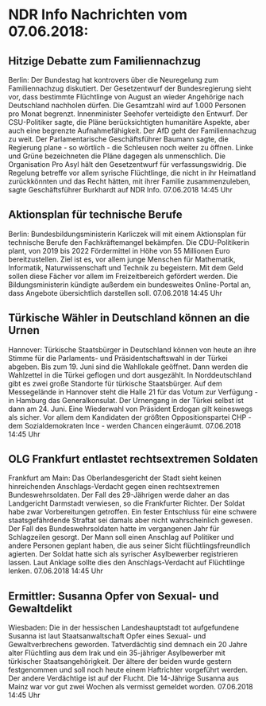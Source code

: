# NDR Info Nachrichten vom 07.06.2018:


## Hitzige Debatte zum Familiennachzug
Berlin: Der Bundestag hat kontrovers über die Neuregelung zum Familiennachzug diskutiert. Der Gesetzentwurf der Bundesregierung sieht vor, dass bestimmte Flüchtlinge von August an wieder Angehörige nach Deutschland nachholen dürfen. Die Gesamtzahl wird auf 1.000 Personen pro Monat begrenzt. Innenminister Seehofer verteidigte den Entwurf. Der CSU-Politiker sagte, die Pläne berücksichtigten humanitäre Aspekte, aber auch eine begrenzte Aufnahmefähigkeit. Der AfD geht der Familiennachzug zu weit. Der Parlamentarische Geschäftsführer Baumann sagte, die Regierung plane - so wörtlich - die Schleusen noch weiter zu öffnen. Linke und Grüne bezeichneten die Pläne dagegen als unmenschlich. Die Organisation Pro Asyl hält den Gesetzentwurf für verfassungswidrig. Die Regelung betreffe vor allem syrische Flüchtlinge, die nicht in ihr Heimatland zurückkönnten und das Recht hätten, mit ihrer Familie zusammenzuleben, sagte Geschäftsführer Burkhardt auf NDR Info. 07.06.2018 14:45 Uhr 

## Aktionsplan für technische Berufe
Berlin:	Bundesbildungsministerin Karliczek will mit einem Aktionsplan für technische Berufe den Fachkräftemangel bekämpfen. Die CDU-Politikerin plant, von 2019 bis 2022 Fördermittel in Höhe von 55 Millionen Euro bereitzustellen. Ziel ist es, vor allem junge Menschen für Mathematik, Informatik, Naturwissenschaft und Technik zu begeistern. Mit dem Geld sollen diese Fächer vor allem im Freizeitbereich gefördert werden. Die Bildungsministerin kündigte außerdem ein bundesweites Online-Portal an, dass Angebote übersichtlich darstellen soll. 07.06.2018 14:45 Uhr 

## Türkische Wähler in Deutschland können an die Urnen
Hannover:	Türkische Staatsbürger in Deutschland können von heute an ihre Stimme für die Parlaments- und Präsidentschaftswahl in der Türkei abgeben. Bis zum 19. Juni sind die Wahllokale geöffnet. Dann werden die Wahlzettel in die Türkei geflogen und dort ausgezählt. In Norddeutschland gibt es zwei große Standorte für türkische Staatsbürger. Auf dem Messegelände in Hannover steht die Halle 21 für das Votum zur Verfügung - in Hamburg das Generalkonsulat. Der Urnengang in der Türkei selbst ist dann am 24. Juni. Eine Wiederwahl von Präsident Erdogan gilt keineswegs als sicher. Vor allem dem Kandidaten der größten Oppositionspartei CHP - dem Sozialdemokraten Ince - werden Chancen eingeräumt. 07.06.2018 14:45 Uhr 

## OLG Frankfurt entlastet rechtsextremen Soldaten
Frankfurt am Main: Das Oberlandesgericht der Stadt sieht keinen hinreichenden Anschlags-Verdacht gegen einen rechtsextremen Bundeswehrsoldaten. Der Fall des 29-Jährigen werde daher an das Landgericht Darmstadt verwiesen, so die Frankfurter Richter. Der Soldat habe zwar Vorbereitungen getroffen. Ein fester Entschluss für eine schwere staatsgefährdende Straftat sei damals aber nicht wahrscheinlich gewesen. Der Fall des Bundeswehrsoldaten hatte im vergangenen Jahr für Schlagzeilen gesorgt. Der Mann soll einen Anschlag auf Politiker und andere Personen geplant haben, die aus seiner Sicht flüchtlingsfreundlich agierten. Der Soldat hatte sich als syrischer Asylbewerber registrieren lassen. Laut Anklage sollte dies den Anschlags-Verdacht auf Flüchtlinge lenken. 07.06.2018 14:45 Uhr 

## Ermittler: Susanna Opfer von Sexual- und Gewaltdelikt
Wiesbaden: Die in der hessischen Landeshauptstadt tot aufgefundene Susanna ist laut Staatsanwaltschaft Opfer eines Sexual- und Gewaltverbrechens geworden. Tatverdächtig sind demnach ein 20 Jahre alter Flüchtling aus dem Irak und ein 35-jähriger Asylbewerber mit türkischer Staatsangehörigkeit. Der ältere der beiden wurde gestern festgenommen und soll noch heute einem Haftrichter vorgeführt werden. Der andere Verdächtige ist auf der Flucht. Die 14-Jährige Susanna aus Mainz war vor gut zwei Wochen als vermisst gemeldet worden. 07.06.2018 14:45 Uhr 
